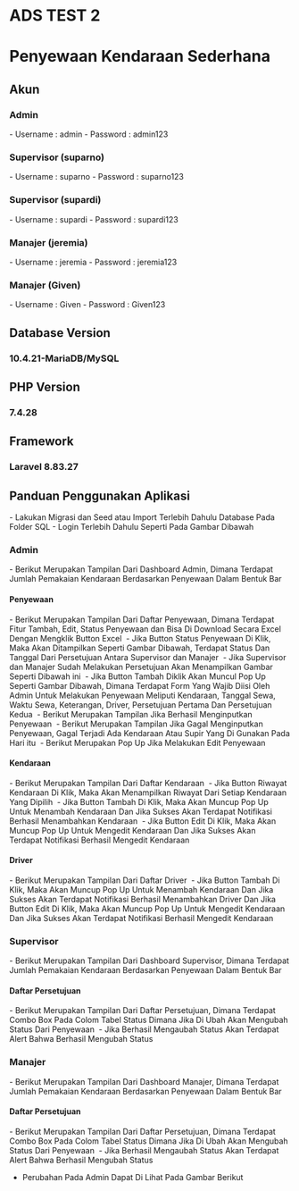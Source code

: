 <h1>ADS TEST 2</h1>
<h1>Penyewaan Kendaraan Sederhana</h1>

<h2>Akun</h2>
<h3>Admin</h2>
- Username : admin
- Password : admin123
<h3>Supervisor (suparno)</h3>
- Username : suparno
- Password : suparno123
<h3>Supervisor (supardi)</h2>
- Username : supardi
- Password : supardi123
<h3>Manajer (jeremia)</h2>
- Username : jeremia
- Password : jeremia123
<h3>Manajer (Given)</h2>
- Username : Given
- Password : Given123

<h2>Database Version</h2>
<h3>10.4.21-MariaDB/MySQL</h2>

<h2>PHP Version</h2>
<h3>7.4.28 </h2>

<h2>Framework</h2>
<h3>Laravel 8.83.27</h2>

<h2>Panduan Penggunakan Aplikasi</h2>
- Lakukan Migrasi dan Seed atau Import Terlebih Dahulu Database Pada Folder SQL 
- Login Terlebih Dahulu Seperti Pada Gambar Dibawah
<img src="https://drive.google.com/uc?export=view&id=1E1Ras64ohoVK1a8s9iWIBtamevYQN_Jo" alt="">

<h3>Admin</h3>
- Berikut Merupakan Tampilan Dari Dashboard Admin, Dimana Terdapat Jumlah Pemakaian Kendaraan Berdasarkan Penyewaan Dalam Bentuk Bar
<img src="https://drive.google.com/uc?export=view&id=1PqTrTDatYxUXLiyd7wsq7_kognZyeEaI" alt="">

<h4>Penyewaan</h4>
- Berikut Merupakan Tampilan Dari Daftar Penyewaan, Dimana Terdapat Fitur Tambah, Edit, Status Penyewaan dan Bisa Di Download Secara Excel Dengan Mengklik Button Excel
<img src="https://drive.google.com/uc?export=view&id=1jf0GO8KHPp3OOA4GxZswvHmxopYj6-SW" alt="">
- Jika Button Status Penyewaan Di Klik, Maka Akan Ditampilkan Seperti Gambar Dibawah, Terdapat Status Dan Tanggal Dari Persetujuan Antara Supervisor dan Manajer
<img src="https://drive.google.com/uc?export=view&id=1yRr2Al2K7tTCtu2XMj3TepdLdUR_q_gg" alt="">
- Jika Supervisor dan Manajer Sudah Melakukan Persetujuan Akan Menampilkan Gambar Seperti Dibawah ini
<img src="https://drive.google.com/uc?export=view&id=1sntO-mDU9VaABRX5dUAMibmrQORe9KbL" alt="">
- Jika Button Tambah Diklik Akan Muncul Pop Up Seperti Gambar Dibawah, Dimana Terdapat Form Yang Wajib Diisi Oleh Admin Untuk Melakukan Penyewaan Meliputi Kendaraan, Tanggal Sewa, Waktu Sewa, Keterangan, Driver, Persetujuan Pertama Dan Persetujuan Kedua
<img src="https://drive.google.com/uc?export=view&id=1P6IfYgTNvPW0x6XFUOxjdPBsPanHF8tQ" alt="">
- Berikut Merupakan Tampilan Jika Berhasil Menginputkan Penyewaan
<img src="https://drive.google.com/uc?export=view&id=1mC_t2_DyLUNWMYTtpymPQK6rRH-6Fwkv" alt="">
- Berikut Merupakan Tampilan Jika Gagal Menginputkan Penyewaan, Gagal Terjadi Ada Kendaraan Atau Supir Yang Di Gunakan Pada Hari itu 
<img src="https://drive.google.com/uc?export=view&id=1u_3BzJtz7bV86pxsf2-4qYN6yLGPvxub" alt="">
- Berikut Merupakan Pop Up Jika Melakukan Edit Penyewaan
<img src="https://drive.google.com/uc?export=view&id=1qe2fezYlYIlgB90X_vOSDGgrbpLIWIP3" alt="">

<h4>Kendaraan</h4>
- Berikut Merupakan Tampilan Dari Daftar Kendaraan
<img src="https://drive.google.com/uc?export=view&id=1gj-ttWc95lzQ1hPG5LygZHFEMo2HWPPi" alt="">
- Jika Button Riwayat Kendaraan Di Klik, Maka Akan Menampilkan Riwayat Dari Setiap Kendaraan Yang Dipilih
<img src="https://drive.google.com/uc?export=view&id=1IVe6OrlZGkxNlY-mk5h-sm-VkHvSuh9J" alt="">
- Jika Button Tambah Di Klik, Maka Akan Muncup Pop Up Untuk Menambah Kendaraan Dan Jika Sukses Akan Terdapat Notifikasi Berhasil Menambahkan Kendaraan
<img src="https://drive.google.com/uc?export=view&id=1PRGDjVjoTK4uXwP6sIdKdulIskLPug7f" alt="">
- Jika Button Edit Di Klik, Maka Akan Muncup Pop Up Untuk Mengedit Kendaraan Dan Jika Sukses Akan Terdapat Notifikasi Berhasil Mengedit Kendaraan
<img src="https://drive.google.com/uc?export=view&id=1wb-s8nrzxrOoxCLgLAnUzcK9Ue6b44Jl" alt="">
<h4>Driver</h4>
- Berikut Merupakan Tampilan Dari Daftar Driver
<img src="https://drive.google.com/uc?export=view&id=1IdJl6cSzBCUccNSlVnYk0Tn5EmNbEQz2" alt="">
- Jika Button Tambah Di Klik, Maka Akan Muncup Pop Up Untuk Menambah Kendaraan Dan Jika Sukses Akan Terdapat Notifikasi Berhasil Menambahkan Driver Dan Jika Button Edit Di Klik, Maka Akan Muncup Pop Up Untuk Mengedit Kendaraan Dan Jika Sukses Akan Terdapat Notifikasi Berhasil Mengedit Kendaraan
<img src="https://drive.google.com/uc?export=view&id=1YSZIq10SmekspbBH2sgU34gZC5GCuAVh" alt="">

<h3>Supervisor</h3>
- Berikut Merupakan Tampilan Dari Dashboard Supervisor, Dimana Terdapat Jumlah Pemakaian Kendaraan Berdasarkan Penyewaan Dalam Bentuk Bar
<img src="https://drive.google.com/uc?export=view&id=1JvZnZF1GW2HwFpSaz50f6Avh7H_2I4oB" alt="">

<h4>Daftar Persetujuan</h4>
- Berikut Merupakan Tampilan Dari Daftar Persetujuan, Dimana Terdapat Combo Box Pada Colom Tabel Status Dimana Jika Di Ubah Akan Mengubah Status Dari Penyewaan
<img src="https://drive.google.com/uc?export=view&id=1zNwHsycLOgzILu7B53JNThA1PcY53spj" alt="">
- Jika Berhasil Mengaubah Status Akan Terdapat Alert Bahwa Berhasil Mengubah Status
<img src="https://drive.google.com/uc?export=view&id=1YPX8dRjJcBOH80YLwzzY9p8-64ec4eQn" alt="">

<h3>Manajer</h3>
- Berikut Merupakan Tampilan Dari Dashboard Manajer, Dimana Terdapat Jumlah Pemakaian Kendaraan Berdasarkan Penyewaan Dalam Bentuk Bar
<img src="https://drive.google.com/uc?export=view&id=1KPF2LAwe0k_Dy7RYeiOoYCkeANI14gfh" alt="">

<h4>Daftar Persetujuan</h4>
- Berikut Merupakan Tampilan Dari Daftar Persetujuan, Dimana Terdapat Combo Box Pada Colom Tabel Status Dimana Jika Di Ubah Akan Mengubah Status Dari Penyewaan
<img src="https://drive.google.com/uc?export=view&id=1mDUmc5xjCvHE_y-litTYVSCw_vy0ORE6" alt="">
- Jika Berhasil Mengaubah Status Akan Terdapat Alert Bahwa Berhasil Mengubah Status
<img src="https://drive.google.com/uc?export=view&id=1GaC_gLJns6GWm6FkZBMG_8lykUULHSzx" alt="">

- Perubahan Pada Admin Dapat Di Lihat Pada Gambar Berikut
<img src="https://drive.google.com/uc?export=view&id=1bgnIkJOkwvd3nT_-8A3na97GjWMuRILm" alt="">
